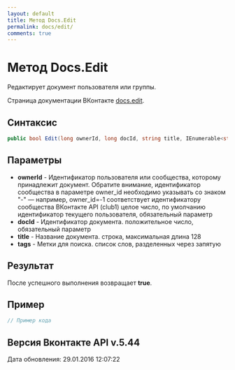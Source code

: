 ```yaml
---
layout: default
title: Метод Docs.Edit
permalink: docs/edit/
comments: true
---
```

# Метод Docs.Edit
Редактирует документ пользователя или группы.

Страница документации ВКонтакте [docs.edit](https://vk.com/dev/docs.edit).
## Синтаксис
``` csharp
public bool Edit(long ownerId, long docId, string title, IEnumerable<string> tags)
```

## Параметры
+ **ownerId** - Идентификатор пользователя или сообщества, которому принадлежит документ. 
Обратите внимание, идентификатор сообщества в параметре owner_id необходимо указывать со знаком "-" — например, owner_id=-1 соответствует идентификатору сообщества ВКонтакте API (club1)  целое число, по умолчанию идентификатор текущего пользователя, обязательный параметр
+ **docId** - Идентификатор документа. положительное число, обязательный параметр
+ **title** - Название документа. строка, максимальная длина 128
+ **tags** - Метки для поиска. список слов, разделенных через запятую

## Результат
После успешного выполнения возвращает **true**.

## Пример
``` csharp
// Пример кода
```

## Версия Вконтакте API v.5.44
Дата обновления: 29.01.2016 12:07:22
